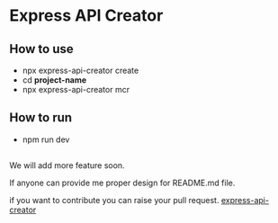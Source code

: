 # Express API Creator

## How to use

- npx express-api-creator create
- cd **project-name**
- npx express-api-creator mcr

## How to run

- npm run dev

##

We will add more feature soon.

If anyone can provide me proper design for README.md file.

if you want to contribute you can raise your pull request.
[express-api-creator](https://github.com/Hari-Narayan/express-api-creator)

